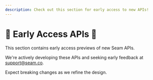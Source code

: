 ```yaml
---
description: Check out this section for early access to new APIs!
---
```


# 🚀 Early Access APIs 🚀

This section contains early access previews of new Seam APIs.

We're actively developing these APIs and seeking early feedback at [support@seam.co](mailto:support@seam.co).

Expect breaking changes as we refine the design.
